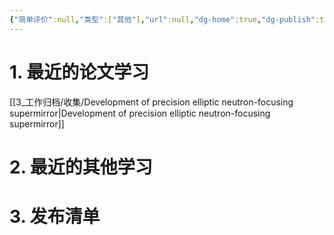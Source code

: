 ```yaml
---
{"简单评价":null,"类型":["其他"],"url":null,"dg-home":true,"dg-publish":true,"tags":["工具软件/数字花园","gardenEntry"],"permalink":"/【数字花园的主页】/","dgPassFrontmatter":true}
---
```




# 1. 最近的论文学习

[[3_工作归档/收集/Development of precision elliptic neutron-focusing supermirror\|Development of precision elliptic neutron-focusing supermirror]]



# 2. 最近的其他学习






# 3. 发布清单














